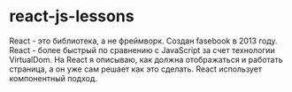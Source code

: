 # react-js-lessons

React - это библиотека, а не фреймворк.
Создан fasebook в 2013 году.
React - более быстрый по сравнению с JavaScript за счет технологии VirtualDom.
На React я описываю, как должна отображаться и работать страница, а он уже сам решает как это сделать.
React использует компонентный подход.